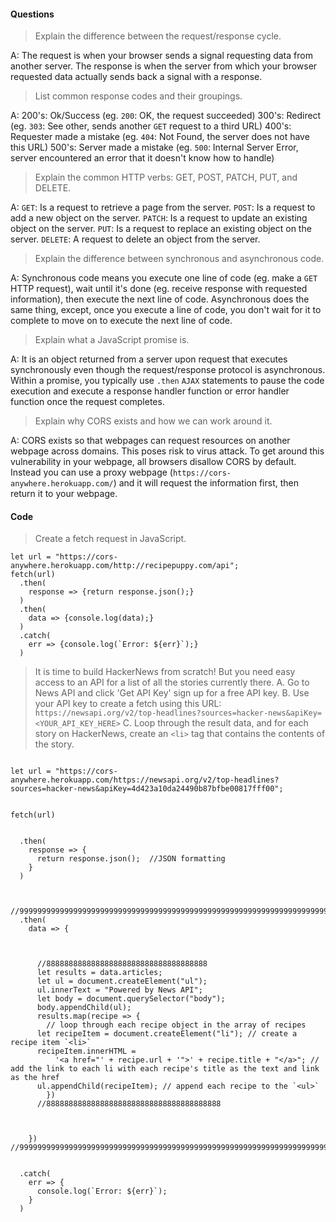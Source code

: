 #### Questions

> Explain the difference between the request/response cycle.

A: The request is when your browser sends a signal requesting data from another
server.  The response is when the server from which your browser requested data
actually sends back a signal with a response.

> List common response codes and their groupings.

A:
200's: Ok/Success (eg. `200`: OK, the request succeeded)
300's: Redirect (eg. `303`: See other, sends another `GET` request to a third URL)
400's: Requester made a mistake (eg. `404`: Not Found, the server does not have this URL)
500's: Server made a mistake (eg. `500`: Internal Server Error, server encountered an
  error that it doesn't know how to handle)

> Explain the common HTTP verbs: GET, POST, PATCH, PUT, and DELETE.

A:
`GET`: Is a request to retrieve a page from the server.
`POST`: Is a request to add a new object on the server.
`PATCH`: Is a request to update an existing object on the server.
`PUT`: Is a request to replace an existing object on the server.
`DELETE`: A request to delete an object from the server.


>Explain the difference between synchronous and asynchronous code.

A: Synchronous code means you execute one line of code (eg. make a `GET` HTTP request), wait until it's done (eg. receive response with requested information),
then execute the next line of code.  Asynchronous does the same thing, except, once
you execute a line of code, you don't wait for it to complete to move on to execute the
next line of code.

>Explain what a JavaScript promise is.

A: It is an object returned from a server upon request that executes synchronously even though the request/response protocol is asynchronous.  Within a promise, you typically use `.then` `AJAX` statements to pause the code execution and execute a response handler function or error handler function once the request completes.

>Explain why CORS exists and how we can work around it.

A: CORS exists so that webpages can request resources on another webpage across domains.
This poses risk to virus attack.  To get around this vulnerability in your webpage, all browsers disallow CORS by default.  Instead you can use a proxy webpage (`https://cors-anywhere.herokuapp.com/`) and it will request the information first, then
return it to your webpage.


#### Code

>Create a fetch request in JavaScript.


````JS
let url = "https://cors-anywhere.herokuapp.com/http://recipepuppy.com/api";
fetch(url)
  .then(
    response => {return response.json();}
  )
  .then(
    data => {console.log(data);}
  )
  .catch(
    err => {console.log(`Error: ${err}`);}
  )
````

>It is time to build HackerNews from scratch! But you need easy access to an API for a list of all the stories currently there. A. Go to News API and click 'Get API Key' sign up for a free API key. B. Use your API key to create a fetch using this URL: `https://newsapi.org/v2/top-headlines?sources=hacker-news&apiKey=<YOUR_API_KEY_HERE>` C. Loop through the result data, and for each story on HackerNews, create an `<li>` tag that contains the contents of the story.


````JS

let url = "https://cors-anywhere.herokuapp.com/https://newsapi.org/v2/top-headlines?sources=hacker-news&apiKey=4d423a10da24490b87bfbe00817fff00";


fetch(url)


  .then(
    response => {
      return response.json();  //JSON formatting
    }
  )


  //999999999999999999999999999999999999999999999999999999999999999999999999
  .then(
    data => {



      //888888888888888888888888888888888888
      let results = data.articles;
      let ul = document.createElement("ul");
      ul.innerText = "Powered by News API";
      let body = document.querySelector("body");
      body.appendChild(ul);
      results.map(recipe => {
        // loop through each recipe object in the array of recipes
      let recipeItem = document.createElement("li"); // create a recipe item `<li>`
      recipeItem.innerHTML =
          '<a href="' + recipe.url + '">' + recipe.title + "</a>"; // add the link to each li with each recipe's title as the text and link as the href
      ul.appendChild(recipeItem); // append each recipe to the `<ul>`
        })
      //888888888888888888888888888888888888888



    })
//9999999999999999999999999999999999999999999999999999999999999999999999999999999


  .catch(
    err => {
      console.log(`Error: ${err}`);
    }
  )

````
